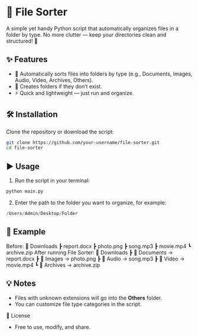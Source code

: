 # 📂 File Sorter

A simple yet handy Python script that automatically organizes files in a folder by type.
No more clutter — keep your directories clean and structured! 🚀

## ✨ Features
- 🔄 Automatically sorts files into folders by type (e.g., Documents, Images, Audio, Video, Archives, Others).
- 📁 Creates folders if they don’t exist.
- ⚡ Quick and lightweight — just run and organize.
## 🛠️ Installation
Clone the repository or download the script:
```bash
git clone https://github.com/your-username/file-sorter.git
cd file-sorter
```
## ▶️ Usage
1. Run the script in your terminal:
```bash
python main.py
```
2. Enter the path to the folder you want to organize, for example:
```python
/Users/Admin/Desktop/Folder
```
## 📌 Example
Before:
📂 Downloads 
 ┣ report.docx 
 ┣ photo.png 
 ┣ song.mp3 
 ┣ movie.mp4 
 ┗ archive.zip 
After running File Sorter:
📂 Downloads 
 ┣ 📁 Documents → report.docx 
 ┣ 📁 Images → photo.png 
 ┣ 📁 Audio → song.mp3 
 ┣ 📁 Video → movie.mp4 
 ┗ 📁 Archives → archive.zip 

## 💡 Notes
- Files with unknown extensions will go into the **Others** folder.
- You can customize file type categories in the script.

📜 License
- Free to use, modify, and share.
